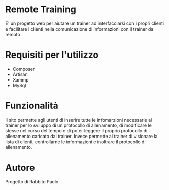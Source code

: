 # Remote Training
E' un progetto web per aiutare un trainer ad interfacciarsi con i propri clienti e facilitare i clienti nella comunicazione di informazioni con il trainer da remoto
# Requisiti per l'utilizzo
- Composer
- Artisan
- Xammp
- MySql
# Funzionalità
Il sito permette agli utenti di inserire tutte le infomarzioni necessarie al trainer per lo sviluppo di un protocollo di allenamento, di modificare le stesse nel corso del tempo e di poter leggere il proprio protocollo di allenamento caricato dal trainer.
Invece permette al trainer di visionare la lista di clienti, controllarne le informazioni e inoltrare il protocollo di allenamento.

# Autore
Progetto di Rabbito Paolo
